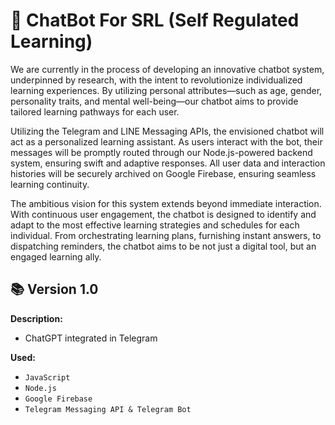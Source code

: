 # 🤖 ChatBot For SRL (Self Regulated Learning)
We are currently in the process of developing an innovative chatbot system, underpinned by research, with the intent to revolutionize individualized learning experiences. By utilizing personal attributes—such as age, gender, personality traits, and mental well-being—our chatbot aims to provide tailored learning pathways for each user.

Utilizing the Telegram and LINE Messaging APIs, the envisioned chatbot will act as a personalized learning assistant. As users interact with the bot, their messages will be promptly routed through our Node.js-powered backend system, ensuring swift and adaptive responses. All user data and interaction histories will be securely archived on Google Firebase, ensuring seamless learning continuity.

The ambitious vision for this system extends beyond immediate interaction. With continuous user engagement, the chatbot is designed to identify and adapt to the most effective learning strategies and schedules for each individual. From orchestrating learning plans, furnishing instant answers, to dispatching reminders, the chatbot aims to be not just a digital tool, but an engaged learning ally.
## 📚 Version 1.0
**Description:** 
- ChatGPT integrated in Telegram

**Used:**
- `JavaScript`
- `Node.js`
- `Google Firebase`
- `Telegram Messaging API & Telegram Bot`
